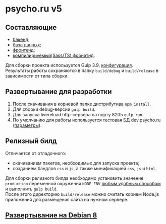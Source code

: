 # psycho.ru v5
## Составляющие
- [бэкенд](backend);
- [база данных](backend/models);
- [фронтенд](frontend);
- [компилириуемый(Sass/TS) фронэтнд](src/frontend).

Для сборки проекта используется Gulp 3.9, [конфигурация](gulpfile.js).  
Результаты работы сохраняются в папку `build/debug` и `build/release` в зависимости от типа сборки. 

## Развертывание для разработки
1. После скачивания в корневой папке дистрибутива `npm install`.
2. Для сборки debug-версии `gulp build`.
3. Для запуска livereload http-сервера на порту 8205 `gulp run`.
4. По умолчанию для работы используется тестовая БД dev.psycho.ru ([параметры](config.json)).

## Релизный билд
Отличается от отладочного:  
- скачиванием пакетов, необходимых для запуска проекта;
- созданием бандлов `css` и `js`, а также минификацией `css`, `js` и `html`.

Для сборки релизного билда необходимо установить значение `production` переменной окружения `NODE_ENV` [любым удобным способом](https://www.google.ru/search?q=set+node_env+production) и выполнить `gulp build`.  
После этого директорию `build/release` можно считать корнем Node.js приложения для размещения сайта на нужном сервере.

## [Развертывание на Debian 8](server_setup.md)
